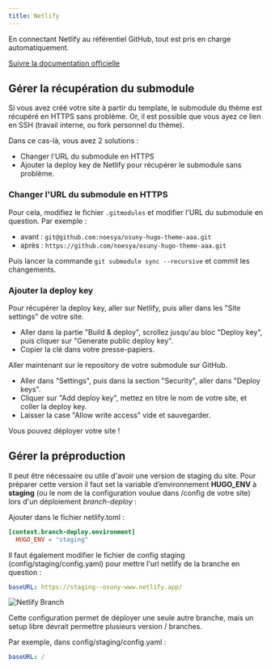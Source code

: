 ```yaml
---
title: Netlify
---
```


En connectant Netlify au référentiel GitHub, tout est pris en charge automatiquement.

[Suivre la documentation officielle](https://docs.netlify.com/welcome/add-new-site/#import-from-an-existing-repository)

## Gérer la récupération du submodule

Si vous avez créé votre site à partir du template, le submodule du thème est récupéré en HTTPS sans problème. Or, il est possible que vous ayez ce lien en SSH (travail interne, ou fork personnel du thème).

Dans ce cas-là, vous avez 2 solutions :
- Changer l'URL du submodule en HTTPS
- Ajouter la deploy key de Netlify pour récupérer le submodule sans problème.

### Changer l'URL du submodule en HTTPS

Pour cela, modifiez le fichier `.gitmodules` et modifier l'URL du submodule en question. Par exemple :
- avant : `git@github.com:noesya/osuny-hugo-theme-aaa.git`
- après : `https://github.com/noesya/osuny-hugo-theme-aaa.git`

Puis lancer la commande `git submodule sync --recursive` et commit les changements.

### Ajouter la deploy key

Pour récupérer la deploy key, aller sur Netlify, puis aller dans les "Site settings" de votre site.

- Aller dans la partie "Build & deploy", scrollez jusqu'au bloc "Deploy key", puis cliquer sur "Generate public deploy key".
- Copier la clé dans votre presse-papiers.

Aller maintenant sur le repository de votre submodule sur GitHub.

- Aller dans "Settings", puis dans la section "Security", aller dans "Deploy keys".
- Cliquer sur "Add deploy key", mettez en titre le nom de votre site, et coller la deploy key.
- Laisser la case "Allow write access" vide et sauvegarder.

Vous pouvez déployer votre site !

## Gérer la préproduction

Il peut être nécessaire ou utile d'avoir une version de staging du site. Pour préparer cette version il faut set la variable d’environnement **HUGO_ENV** à **staging** (ou le nom de la configuration voulue dans /config de votre site) lors d'un déploiement *branch-deploy* :

Ajouter dans le fichier netlify.toml :

```toml
[context.branch-deploy.environment]
  HUGO_ENV = "staging"
```

Il faut également modifier le fichier de config staging (config/staging/config.yaml) pour mettre l'url netlify de la branche en question :

```yaml
baseURL: https://staging--osuny-www.netlify.app/
```

![Netlify Branch](/static/images/v1_to_v2-netlify-branches.png)

Cette configuration permet de déployer une seule autre branche, mais un setup libre devrait permettre plusieurs version / branches.

Par exemple, dans config/staging/config.yaml :

```yaml
baseURL: /
```
